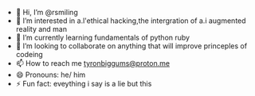 - 👋 Hi, I’m @rsmiling
- 👀 I’m interested in a.l'ethical hacking,the intergration of a.i augmented reality and man  
- 🌱 I’m currently learning fundamentals of python ruby
- 💞️ I’m looking to collaborate on anything that will improve princeples of codeing 
- 📫 How to reach me tyronbiggums@proton.me
- 😄 Pronouns: he/ him
- ⚡ Fun fact: eveything i say is a lie but this  

<!---
rsmiling/rsmiling is a ✨ special ✨ repository because its `README.md` (this file) appears on your GitHub profile.
You can click the Preview link to take a look at your changes.
--->
